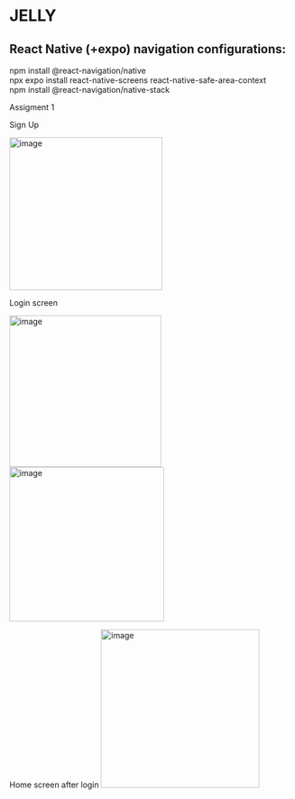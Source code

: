 # JELLY<br />

## React Native (+expo) navigation configurations:<br />
npm install @react-navigation/native<br />
npx expo install react-native-screens react-native-safe-area-context<br />
npm install @react-navigation/native-stack<br />

Assigment 1

Sign Up

<img width="271" alt="image" src="https://user-images.githubusercontent.com/59119466/194755286-72b27e8e-5397-4127-a753-01cb786d366d.png">

Login screen

<img width="269" alt="image" src="https://user-images.githubusercontent.com/59119466/194754871-59026c15-53a5-4f80-b5a5-e6f5bf08e2a2.png">


<img width="274" alt="image" src="https://user-images.githubusercontent.com/59119466/194755321-9c0e1edd-267c-48bc-a1f3-fb913ab5dc04.png">

Home screen 
after login
<img width="281" alt="image" src="https://user-images.githubusercontent.com/59119466/194755329-bfed15db-5137-4cc8-9dc0-7594d6cb296b.png">



